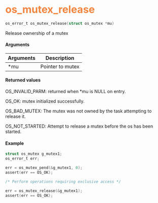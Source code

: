 ## <font color="#F2853F" style="font-size:24pt">os_mutex_release</font>

```c
os_error_t os_mutex_release(struct os_mutex *mu)
```

Release ownership of a mutex


#### Arguments

| Arguments | Description |
|-----------|-------------|
| *mu|  Pointer to mutex  |

#### Returned values
OS_INVALID_PARM: returned when *mu is NULL on entry.

OS_OK: mutex initialized successfully.

OS_BAD_MUTEX: The mutex was not owned by the task attempting to release it.

OS_NOT_STARTED: Attempt to release a mutex before the os has been started.


#### Example


```c
struct os_mutex g_mutex1;
os_error_t err;

err = os_mutex_pend(&g_mutex1, 0);
assert(err == OS_OK);

/* Perform operations requiring exclusive access */

err = os_mutex_release(&g_mutex1);
assert(err == OS_OK);
```


